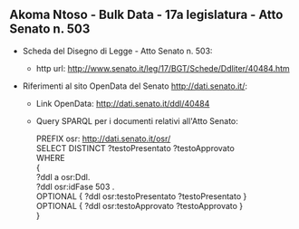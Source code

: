 ## Akoma Ntoso - Bulk Data - 17a legislatura - Atto Senato n. 503 ##

* Scheda del Disegno di Legge - Atto Senato n. 503:
	* http url: http://www.senato.it/leg/17/BGT/Schede/Ddliter/40484.htm

* Riferimenti al sito OpenData del Senato http://dati.senato.it/:
	* Link OpenData: http://dati.senato.it/ddl/40484
	* Query SPARQL per i documenti relativi all'Atto Senato:

        PREFIX osr: <http://dati.senato.it/osr/>  
		SELECT DISTINCT ?testoPresentato ?testoApprovato  
		WHERE  
		{  
		    ?ddl a osr:Ddl.  
		    ?ddl osr:idFase 503 .  
		    OPTIONAL { ?ddl osr:testoPresentato ?testoPresentato }  
		    OPTIONAL { ?ddl osr:testoApprovato ?testoApprovato }  
		}
		